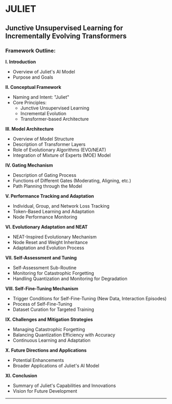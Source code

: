 # JULIET
## Junctive Unsupervised Learning for Incrementally Evolving Transformers

### Framework Outline:

**I. Introduction**
   - Overview of Juliet's AI Model
   - Purpose and Goals

**II. Conceptual Framework**
   - Naming and Intent: "Juliet"
   - Core Principles:
     - Junctive Unsupervised Learning
     - Incremental Evolution
     - Transformer-based Architecture

**III. Model Architecture**
   - Overview of Model Structure
   - Description of Transformer Layers
   - Role of Evolutionary Algorithms (EVO/NEAT)
   - Integration of Mixture of Experts (MOE) Model

**IV. Gating Mechanism**
   - Description of Gating Process
   - Functions of Different Gates (Moderating, Aligning, etc.)
   - Path Planning through the Model

**V. Performance Tracking and Adaptation**
   - Individual, Group, and Network Loss Tracking
   - Token-Based Learning and Adaptation
   - Node Performance Monitoring

**VI. Evolutionary Adaptation and NEAT**
   - NEAT-Inspired Evolutionary Mechanism
   - Node Reset and Weight Inheritance
   - Adaptation and Evolution Process

**VII. Self-Assessment and Tuning**
   - Self-Assessment Sub-Routine
   - Monitoring for Catastrophic Forgetting
   - Handling Quantization and Monitoring for Degradation

**VIII. Self-Fine-Tuning Mechanism**
   - Trigger Conditions for Self-Fine-Tuning (New Data, Interaction Episodes)
   - Process of Self-Fine-Tuning
   - Dataset Curation for Targeted Training

**IX. Challenges and Mitigation Strategies**
   - Managing Catastrophic Forgetting
   - Balancing Quantization Efficiency with Accuracy
   - Continuous Learning and Adaptation

**X. Future Directions and Applications**
   - Potential Enhancements
   - Broader Applications of Juliet's AI Model

**XI. Conclusion**
   - Summary of Juliet's Capabilities and Innovations
   - Vision for Future Development

---